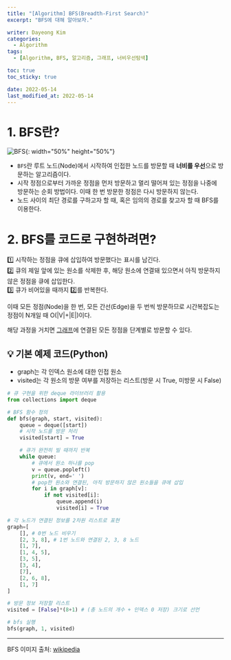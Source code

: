 ```yaml
---
title: "[Algorithm] BFS(Breadth-First Search)"
excerpt: "BFS에 대해 알아보자."

writer: Dayeong Kim
categories:
  - Algorithm
tags:
  - [Algorithm, BFS, 알고리즘, 그래프, 너비우선탐색]

toc: true
toc_sticky: true

date: 2022-05-14
last_modified_at: 2022-05-14
---
```


# 1. BFS란?

![BFS](https://upload.wikimedia.org/wikipedia/commons/5/5d/Breadth-First-Search-Algorithm.gif){: width="50%" height="50%"}

- `BFS`란 루트 노드(Node)에서 시작하여 인접한 노드를 방문할 때 **너비를 우선**으로 방문하는 알고리즘이다.
- 시작 정점으로부터 가까운 정점을 먼저 방문하고 멀리 떨어져 있는 정점을 나중에 방문하는 순회 방법이다. 이때 한 번 방문한 정점은 다시 방문하지 않는다.
- 노드 사이의 최단 경로를 구하고자 할 때, 혹은 임의의 경로를 찾고자 할 때 BFS를 이용한다.

# 2. BFS를 코드로 구현하려면?

1️⃣ 시작하는 정점을 큐에 삽입하여 방문했다는 표시를 남긴다.  
2️⃣ 큐의 제일 앞에 있는 원소를 삭제한 후, 해당 원소에 연결돼 있으면서 아직 방문하지 않은 정점을 큐에 삽입한다.  
3️⃣ 큐가 비어있을 때까지 2️⃣를 반복한다.

이때 모든 정점(Node)을 한 번, 모든 간선(Edge)을 두 번씩 방문하므로 시간복잡도는 정점이 N개일 때 O(|V|+|E|)이다.

해당 과정을 거치면 [그래프](https://day0522.github.io/posts/graph/)에 연결된 모든 정점을 단계별로 방문할 수 있다.

## 💡 기본 예제 코드(Python)

- graph는 각 인덱스 원소에 대한 인접 원소
- visited는 각 원소의 방문 여부를 저장하는 리스트(방문 시 True, 미방문 시 False)

```python
# 큐 구현을 위한 deque 라이브러리 활용
from collections import deque

# BFS 함수 정의
def bfs(graph, start, visited):
    queue = deque([start])
    # 시작 노드를 방문 처리
    visited[start] = True

    # 큐가 완전히 빌 때까지 반복
    while queue:
        # 큐에서 원소 하나를 pop
        v = queue.popleft()
        print(v, end=' ')
        # pop한 원소와 연결된, 아직 방문하지 않은 원소들을 큐에 삽입
        for i in graph[v]:
            if not visited[i]:
                queue.append(i)
                visited[i] = True

# 각 노드가 연결된 정보를 2차원 리스트로 표현
graph=[
    [], # 0번 노드 비우기
    [2, 3, 8], # 1번 노드와 연결된 2, 3, 8 노드
    [1, 7],
    [1, 4, 5],
    [3, 5],
    [3, 4],
    [7],
    [2, 6, 8],
    [1, 7]
]

# 방문 정보 저장할 리스트
visited = [False]*(8+1) # (총 노드의 개수 + 인덱스 0 저장) 크기로 선언

# bfs 실행
bfs(graph, 1, visited)
```

---

BFS 이미지 출처: [wikipedia](https://ko.wikipedia.org/wiki/%EB%84%88%EB%B9%84_%EC%9A%B0%EC%84%A0_%ED%83%90%EC%83%89)
